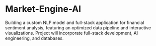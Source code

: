 # Market-Engine-AI
Building a custom NLP model and full-stack application for financial sentiment analysis, featuring an optimized data pipeline and interactive visualizations. Project will incorporate full-stack development, AI engineering, and databases. 


